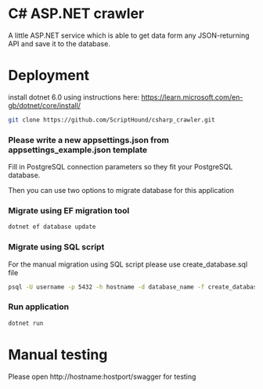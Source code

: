# C# ASP.NET crawler
A little ASP.NET service which is able to get data form 
any JSON-returning API and save it to the database.

# Deployment

install dotnet 6.0 using instructions here: https://learn.microsoft.com/en-gb/dotnet/core/install/

```bash
git clone https://github.com/ScriptHound/csharp_crawler.git
```

### Please write a new appsettings.json from appsettings_example.json template

Fill in PostgreSQL connection parameters so they fit your 
PostgreSQL database.

Then you can use two options to migrate database for this application

### Migrate using EF migration tool
```bash
dotnet ef database update
```

### Migrate using SQL script
For the manual migration using SQL script please use create_database.sql file

```bash
psql -U username -p 5432 -h hostname -d database_name -f create_database.sql
```

### Run application
```bash
dotnet run
```

# Manual testing
Please open http://hostname:hostport/swagger for testing
